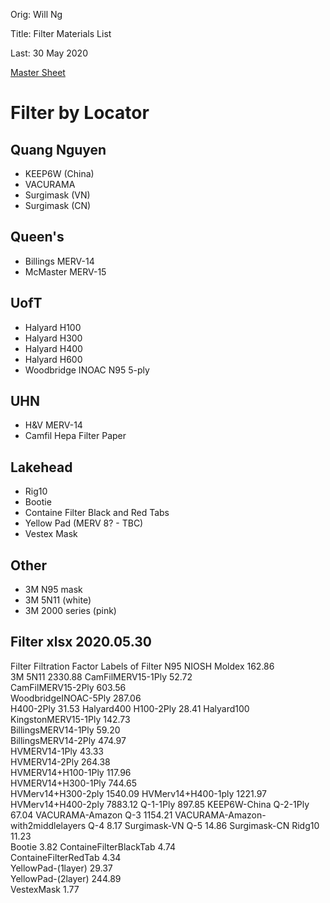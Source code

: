Orig: Will Ng

Title: Filter Materials List

Last: 30 May 2020

[Master Sheet]()

# Filter by Locator
## Quang Nguyen
- KEEP6W (China)
- VACURAMA
- Surgimask (VN)
- Surgimask (CN)

## Queen's
- Billings MERV-14
- McMaster MERV-15 

## UofT
- Halyard H100
- Halyard H300
- Halyard H400
- Halyard H600
- Woodbridge INOAC N95 5-ply

## UHN
- H&V MERV-14
- Camfil Hepa Filter Paper
 
## Lakehead
- Rig10
- Bootie
- Containe Filter Black and Red Tabs
- Yellow Pad (MERV 8? - TBC)
- Vestex Mask

## Other
- 3M N95 mask
- 3M 5N11 (white)
- 3M 2000 series (pink)

## Filter xlsx 2020.05.30
Filter	Filtration Factor	Labels of Filter
N95 NIOSH Moldex	162.86	
3M 5N11	2330.88	
CamFilMERV15-1Ply	52.72	
CamFilMERV15-2Ply	603.56	
WoodbridgeINOAC-5Ply	287.06	
H400-2Ply	31.53	Halyard400
H100-2Ply	28.41	Halyard100
KingstonMERV15-1Ply	142.73	
BillingsMERV14-1Ply	59.20	
BillingsMERV14-2Ply	474.97	
HVMERV14-1Ply	43.33	
HVMERV14-2Ply	264.38	
HVMERV14+H100-1Ply	117.96	
HVMERV14+H300-1Ply	744.65	
HVMerv14+H300-2ply	1540.09	
HVMerv14+H400-1ply	1221.97	
HVMerv14+H400-2ply	7883.12	
Q-1-1Ply	897.85	KEEP6W-China
Q-2-1Ply	67.04	VACURAMA-Amazon
Q-3	1154.21	VACURAMA-Amazon-with2middlelayers
Q-4	8.17	Surgimask-VN
Q-5	14.86	Surgimask-CN
Ridg10	11.23	
Bootie	3.82
ContaineFilterBlackTab	4.74	
ContaineFilterRedTab	4.34	
YellowPad-(1layer)	29.37	
YellowPad-(2layer)	244.89	
VestexMask	1.77	
